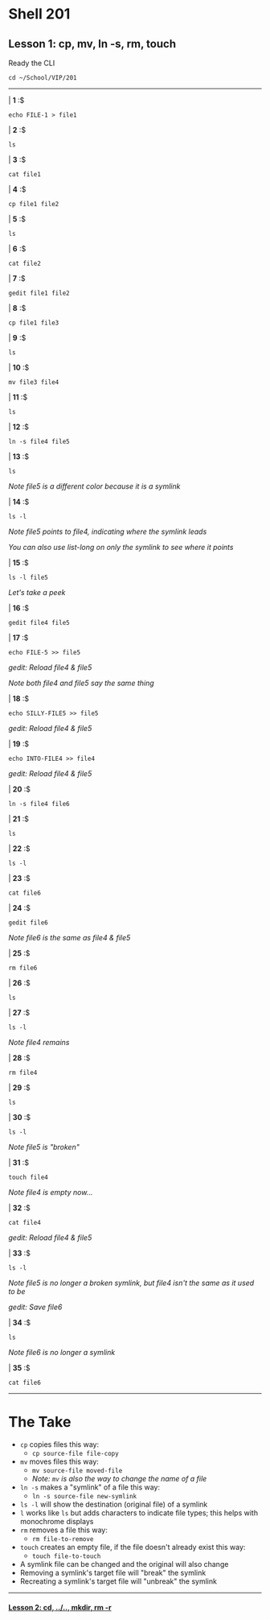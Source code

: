 # Shell 201
## Lesson 1: cp, mv, ln -s, rm, touch

Ready the CLI

`cd ~/School/VIP/201`

___

| **1** :$

```console
echo FILE-1 > file1
```

| **2** :$

```console
ls
```

| **3** :$

```console
cat file1
```

| **4** :$

```console
cp file1 file2
```

| **5** :$

```console
ls
```

| **6** :$

```console
cat file2
```

| **7** :$

```console
gedit file1 file2
```

| **8** :$

```console
cp file1 file3
```

| **9** :$

```console
ls
```

| **10** :$

```console
mv file3 file4
```

| **11** :$

```console
ls
```

| **12** :$

```console
ln -s file4 file5
```

| **13** :$

```console
ls
```

*Note file5 is a different color because it is a symlink*

| **14** :$

```console
ls -l
```

*Note file5 points to file4, indicating where the symlink leads*

*You can also use list-long on only the symlink to see where it points*

| **15** :$

```console
ls -l file5
```

*Let's take a peek*

| **16** :$

```console
gedit file4 file5
```

| **17** :$

```console
echo FILE-5 >> file5
```

*gedit: Reload file4 & file5*

*Note both file4 and file5 say the same thing*

| **18** :$

```console
echo SILLY-FILE5 >> file5
```

*gedit: Reload file4 & file5*

| **19** :$

```console
echo INTO-FILE4 >> file4
```

*gedit: Reload file4 & file5*

| **20** :$

```console
ln -s file4 file6
```

| **21** :$

```console
ls
```

| **22** :$

```console
ls -l
```

| **23** :$

```console
cat file6
```

| **24** :$

```console
gedit file6
```

*Note file6 is the same as file4 & file5*

| **25** :$

```console
rm file6
```

| **26** :$

```console
ls
```

| **27** :$

```console
ls -l
```

*Note file4 remains*

| **28** :$

```console
rm file4
```

| **29** :$

```console
ls
```

| **30** :$

```console
ls -l
```

*Note file5 is "broken"*

| **31** :$

```console
touch file4
```

*Note file4 is empty now...*

| **32** :$

```console
cat file4
```

*gedit: Reload file4 & file5*

| **33** :$

```console
ls -l
```

*Note file5 is no longer a broken symlink, but file4 isn't the same as it used to be*

*gedit: Save file6*

| **34** :$

```console
ls
```

*Note file6 is no longer a symlink*

| **35** :$

```console
cat file6
```

___

# The Take

- `cp` copies files this way:
  - `cp source-file file-copy`
- `mv` moves files this way:
  - `mv source-file moved-file`
  - *Note: `mv` is also the way to change the name of a file*
- `ln -s` makes a "symlink" of a file this way:
  - `ln -s source-file new-symlink`
- `ls -l` will show the destination (original file) of a symlink
- `l` works like `ls` but adds characters to indicate file types; this helps with monochrome displays
- `rm` removes a file this way:
  - `rm file-to-remove`
- `touch` creates an empty file, if the file doesn't already exist this way:
  - `touch file-to-touch`
- A symlink file can be changed and the original will also change
- Removing a symlink's target file will "break" the symlink
- Recreating a symlink's target file will "unbreak" the symlink

___

#### [Lesson 2: cd, ../.., mkdir, rm -r](https://github.com/inkVerb/vip/blob/master/201/Lesson-02.md)
